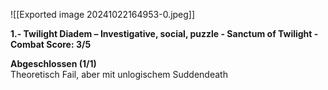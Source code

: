 ![[Exported image 20241022164953-0.jpeg]]

**1.- Twilight Diadem – Investigative, social, puzzle - Sanctum of Twilight - Combat Score: 3/5**  
 
**Abgeschlossen (1/1)**   
Theoretisch Fail, aber mit unlogischem Suddendeath